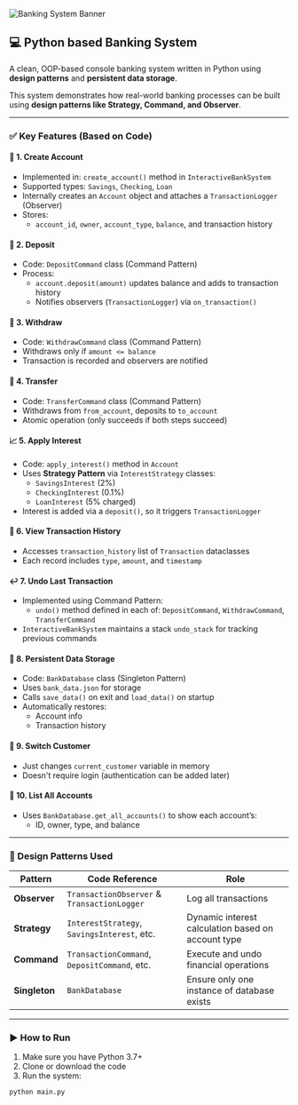![Banking System Banner](https://res.cloudinary.com/dptxpybsb/image/upload/v1754473018/LinkedIn_Profile_wh4sii.png)
## 💻 Python based Banking System

A clean, OOP-based console banking system written in Python using **design patterns** and **persistent data storage**.

This system demonstrates how real-world banking processes can be built using **design patterns like Strategy, Command, and Observer**.

---

### ✅ Key Features (Based on Code)

#### 🔐 1. Create Account
- Implemented in: `create_account()` method in `InteractiveBankSystem`
- Supported types: `Savings`, `Checking`, `Loan`
- Internally creates an `Account` object and attaches a `TransactionLogger` (Observer)
- Stores:
  - `account_id`, `owner`, `account_type`, `balance`, and transaction history

#### 💸 2. Deposit
- Code: `DepositCommand` class (Command Pattern)
- Process:
  - `account.deposit(amount)` updates balance and adds to transaction history
  - Notifies observers (`TransactionLogger`) via `on_transaction()`

#### 🏧 3. Withdraw
- Code: `WithdrawCommand` class (Command Pattern)
- Withdraws only if `amount <= balance`
- Transaction is recorded and observers are notified

#### 🔄 4. Transfer
- Code: `TransferCommand` class (Command Pattern)
- Withdraws from `from_account`, deposits to `to_account`
- Atomic operation (only succeeds if both steps succeed)

#### 📈 5. Apply Interest
- Code: `apply_interest()` method in `Account`
- Uses **Strategy Pattern** via `InterestStrategy` classes:
  - `SavingsInterest` (2%)
  - `CheckingInterest` (0.1%)
  - `LoanInterest` (5% charged)
- Interest is added via a `deposit()`, so it triggers `TransactionLogger`

#### 🧾 6. View Transaction History
- Accesses `transaction_history` list of `Transaction` dataclasses
- Each record includes `type`, `amount`, and `timestamp`

#### ↩️ 7. Undo Last Transaction
- Implemented using Command Pattern:
  - `undo()` method defined in each of: `DepositCommand`, `WithdrawCommand`, `TransferCommand`
- `InteractiveBankSystem` maintains a stack `undo_stack` for tracking previous commands

#### 🔄 8. Persistent Data Storage
- Code: `BankDatabase` class (Singleton Pattern)
- Uses `bank_data.json` for storage
- Calls `save_data()` on exit and `load_data()` on startup
- Automatically restores:
  - Account info
  - Transaction history

#### 👥 9. Switch Customer
- Just changes `current_customer` variable in memory
- Doesn't require login (authentication can be added later)

#### 🧾 10. List All Accounts
- Uses `BankDatabase.get_all_accounts()` to show each account’s:
  - ID, owner, type, and balance

---

### 🧠 Design Patterns Used

| Pattern        | Code Reference | Role |
|----------------|----------------|------|
| **Observer**   | `TransactionObserver` & `TransactionLogger` | Log all transactions |
| **Strategy**   | `InterestStrategy`, `SavingsInterest`, etc. | Dynamic interest calculation based on account type |
| **Command**    | `TransactionCommand`, `DepositCommand`, etc. | Execute and undo financial operations |
| **Singleton**  | `BankDatabase` | Ensure only one instance of database exists |

---
### ▶️ How to Run

1. Make sure you have Python 3.7+
2. Clone or download the code
3. Run the system:

```bash
python main.py

